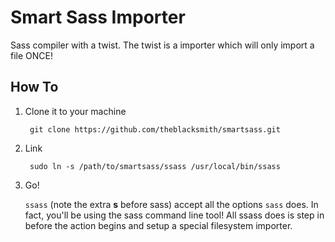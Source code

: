 Smart Sass Importer
=========

Sass compiler with a twist. The twist is a importer which will only import a file ONCE!

How To
-----------

1. Clone it to your machine

        git clone https://github.com/theblacksmith/smartsass.git
        
2. Link

        sudo ln -s /path/to/smartsass/ssass /usr/local/bin/ssass
        
3. Go!

    `ssass` (note the extra **s** before sass) accept all the options `sass` does. In fact, you'll be using the sass command line tool! All ssass does is step in before the action begins and setup a special filesystem importer.